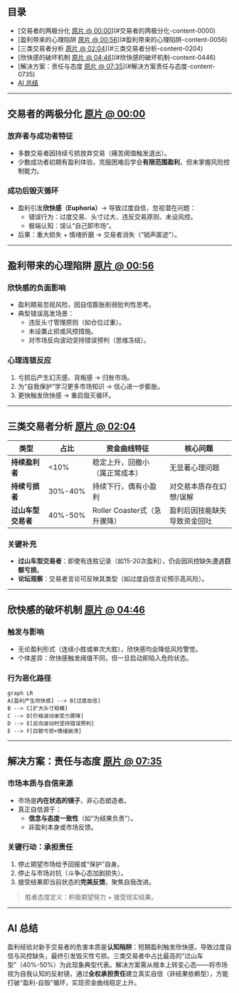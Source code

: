 ## 目录  
- [交易者的两极分化 [原片 @ 00:00](https://www.youtube.com/watch?v=1Lbuy0uz3UU&t=0s)](#交易者的两极分化-content-0000)  
- [盈利带来的心理陷阱 [原片 @ 00:56](https://www.youtube.com/watch?v=1Lbuy0uz3UU&t=56s)](#盈利带来的心理陷阱-content-0056)  
- [三类交易者分析 [原片 @ 02:04](https://www.youtube.com/watch?v=1Lbuy0uz3UU&t=124s)](#三类交易者分析-content-0204)  
- [欣快感的破坏机制 [原片 @ 04:46](https://www.youtube.com/watch?v=1Lbuy0uz3UU&t=286s)](#欣快感的破坏机制-content-0446)  
- [解决方案：责任与态度 [原片 @ 07:35](https://www.youtube.com/watch?v=1Lbuy0uz3UU&t=455s)](#解决方案责任与态度-content-0735)  
- [AI 总结](#ai-总结)  

---

## 交易者的两极分化 [原片 @ 00:00](https://www.youtube.com/watch?v=1Lbuy0uz3UU&t=0s)  
### 放弃者与成功者特征  
- 多数交易者因持续亏损放弃交易（痛苦阈值触发退出）。  
- 少数成功者初期有盈利体验，克服困难后学会**有限范围盈利**，但未掌握风险控制能力。  

### 成功后毁灭循环  
- 盈利引发**欣快感（Euphoria）**→ 导致过度自信，忽视潜在问题：  
  - 错误行为：过度交易、头寸过大、违反交易原则、未设风控。  
  - 极端认知：误认“自己即市场”。  
- 后果：重大损失 + 情绪折磨 → 交易者消失（“销声匿迹”）。  

---

## 盈利带来的心理陷阱 [原片 @ 00:56](https://www.youtube.com/watch?v=1Lbuy0uz3UU&t=56s)  
### 欣快感的负面影响  
- 盈利期易忽视风险，因自信膨胀削弱批判性思考。  
- 典型错误高发场景：  
  - 违反头寸管理原则（如仓位过重）。  
  - 未设置止损或风控措施。  
  - 对市场反向波动坚持错误预判（思维冻结）。  

### 心理连锁反应  
1. 亏损后产生幻灭感、背叛感 → 归咎市场。  
2. 为“自我保护”学习更多市场知识 → 信心进一步膨胀。  
3. 更快触发欣快感 → 重启毁灭循环。  

---

## 三类交易者分析 [原片 @ 02:04](https://www.youtube.com/watch?v=1Lbuy0uz3UU&t=124s)  
| 类型                | 占比       | 资金曲线特征                  | 核心问题                     |  
|---------------------|------------|-----------------------------|----------------------------|  
| **持续盈利者**      | <10%       | 稳定上升，回撤小（属正常成本） | 无显著心理问题              |  
| **持续亏损者**      | 30%-40%    | 持续下行，偶有小盈利          | 对交易本质存在幻想/误解      |  
| **过山车型交易者** | 40%-50%    | Roller Coaster式（急升骤降） | 盈利后因技能缺失导致资金回吐 |  

### 关键补充  
- **过山车型交易者**：即使有连胜记录（如15-20次盈利），仍会因风控缺失遭遇**巨额亏损**。  
- **论坛观察**：交易者言论可反映其类型（如过度自信言论预示高风险）。  

---

## 欣快感的破坏机制 [原片 @ 04:46](https://www.youtube.com/watch?v=1Lbuy0uz3UU&t=286s)  
### 触发与影响  
- 无论盈利形式（连续小胜或单次大胜），欣快感均会降低风险警觉。  
- 个体差异：欣快感触发阈值不同，但一旦启动即陷入危险状态。  

### 行为恶化路径  
```mermaid  
graph LR  
A[盈利产生欣快感] --> B[过度自信]  
B --> C[扩大头寸规模]  
C --> D[价格波动承受力骤降]  
D --> E[反向波动时坚持错误预判]  
E --> F[巨额亏损+情绪崩溃]  
```  

---

## 解决方案：责任与态度 [原片 @ 07:35](https://www.youtube.com/watch?v=1Lbuy0uz3UU&t=455s)  
### 市场本质与自信来源  
- 市场是**内在状态的镜子**，非心态塑造者。  
- 真正自信源于：  
  - **信念与态度一致性**（如“为结果负责”）。  
  - 非盈利本身或市场反馈。  

### 关键行动：承担责任  
1. 停止期望市场给予回报或“保护”自身。  
2. 停止与市场对抗（斗争心态加剧损失）。  
3. 接受结果即当前状态的**完美反馈**，聚焦自我改进。  
> 胜者态度定义：积极期望努力 + 接受现实结果。  

---

## AI 总结  
盈利经验对新手交易者的危害本质是**认知陷阱**：短期盈利触发欣快感，导致过度自信与风控缺失，最终引发毁灭性亏损。三类交易者中占比最高的“过山车型”（40%-50%）为此现象典型代表。解决方案需从根本上转变心态——将市场视为自我认知的反射镜，通过**全权承担责任**建立真实自信（非结果依赖型），方能打破“盈利-自毁”循环，实现资金曲线稳定上升。